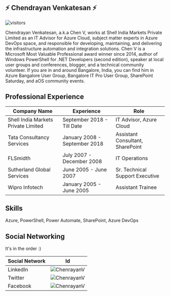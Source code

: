 ## ⚡ Chendrayan Venkatesan ⚡

![visitors](https://visitor-badge.glitch.me/badge?page_id=ChendrayanV.ChendrayanV)

Chendrayan Venkatesan, a.k.a Chen V, works at Shell India Markets Private Limited as an IT Advisor for Azure Cloud, subject matter experts in Azure DevOps space, and responsible for developing, maintaining, and delivering the infrastructure automation and integration solutions. Chen V is a Microsoft Most Valuable Professional award winner since 2014, author of Windows PowerShell for .NET Developers (second edition), speaker at local user groups and conferences, blogger, and a technical community volunteer. If you are in and around Bangalore, India, you can find him in Azure Bangalore User Group, Bangalore IT Pro User Group, SharePoint Saturday, and aOS community events.  

## Professional Experience

| Company Name                        | Experience                    | Role                             |
| ----------------------------------- | ----------------------------- | -------------------------------- |
| Shell India Markets Private Limited | September 2018 - Till Date    | IT Advisor, Azure Cloud          |
| Tata Consultancy Services           | January 2008 - September 2018 | Assistant Consultant, SharePoint |
| FLSmidth                            | July 2007 - December 2008     | IT Operations                    |
| Sutherland Global Services          | June 2005 - June 2007         | Sr. Technical Support Executive  |
| Wipro Infotech                      | January 2005 - June 2005      | Assistant Trainee                |

## Skills

Azure, PowerShell, Power Automate, SharePoint, Azure DevOps

## Social Networking

It's in the order :) 

| Social Network | Id   |
| -------------- | ---- |
| LinkedIn       |  ![ChenrayanV](https://github.com/paulrobertlloyd/socialmediaicons/blob/main/linkedin-48x48.png?raw=true)    |
| Twitter        |  ![ChenrayanV](https://github.com/paulrobertlloyd/socialmediaicons/blob/main/twitter-48x48.png?raw=true)     |
| Facebook       |  ![ChenrayanV](https://github.com/paulrobertlloyd/socialmediaicons/blob/main/facebook-48x48.png?raw=true)    |